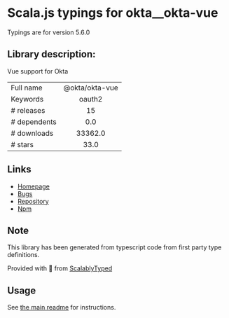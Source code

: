 
# Scala.js typings for okta__okta-vue

Typings are for version 5.6.0

## Library description:
Vue support for Okta

|                    |                 |
| ------------------ | :-------------: |
| Full name          | @okta/okta-vue |
| Keywords           | oauth2 |
| # releases         | 15 |
| # dependents       | 0.0 |
| # downloads        | 33362.0 |
| # stars            | 33.0 |

## Links
- [Homepage](https://github.com/okta/okta-vue#readme)
- [Bugs](https://github.com/okta/okta-vue/issues)
- [Repository](https://github.com/okta/okta-vue)
- [Npm](https://www.npmjs.com/package/%40okta%2Fokta-vue)
    


## Note
This library has been generated from typescript code from first party type definitions.

Provided with :purple_heart: from [ScalablyTyped](https://github.com/oyvindberg/ScalablyTyped)

## Usage
See [the main readme](../../readme.md) for instructions.


